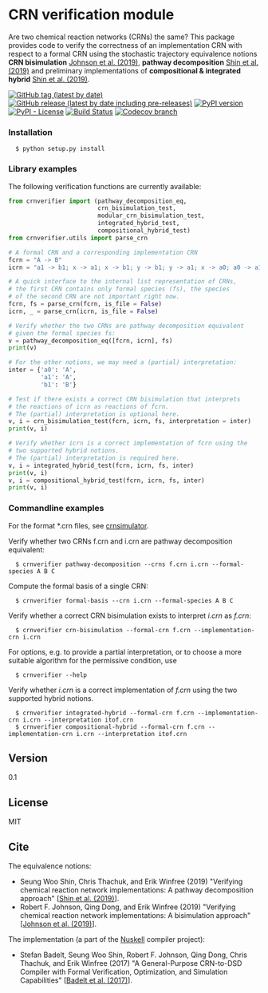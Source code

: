 # CRN verification module
Are two chemical reaction networks (CRNs) the same? This package provides code
to verify the correctness of an implementation CRN with respect to a formal CRN
using the stochastic
trajectory equivalence notions **CRN bisimulation** [Johnson et al. (2019)], 
**pathway decomposition** [Shin et al.  (2019)] and preliminary implementations of 
**compositional & integrated hybrid** [Shin et al.  (2019)].

[![GitHub tag (latest by date)](https://img.shields.io/github/v/tag/bad-ants-fleet/crnverifier)](https://github.com/bad-ants-fleet/crnverifier/tags)
[![GitHub release (latest by date including pre-releases)](https://img.shields.io/github/v/release/bad-ants-fleet/crnverifier?include_prereleases)](https://github.com/bad-ants-fleet/crnverifier/releases)
[![PyPI version](https://badge.fury.io/py/crnverifier.svg)](https://badge.fury.io/py/crnverifier)
[![PyPI - License](https://img.shields.io/pypi/l/crnverifier)](https://opensource.org/licenses/MIT)
[![Build Status](https://travis-ci.com/bad-ants-fleet/crnverifier.svg?branch=master)](https://travis-ci.com/github/bad-ants-fleet/crnverifier)
[![Codecov branch](https://img.shields.io/codecov/c/github/bad-ants-fleet/crnverifier/master)](https://codecov.io/gh/bad-ants-fleet/crnverifier)


### Installation
```
  $ python setup.py install
```

### Library examples

The following verification functions are currently available:
```py
from crnverifier import (pathway_decomposition_eq,
                         crn_bisimulation_test,
                         modular_crn_bisimulation_test,
                         integrated_hybrid_test, 
                         compositional_hybrid_test)
from crnverifier.utils import parse_crn

# A formal CRN and a corresponding implementation CRN
fcrn = "A -> B"
icrn = "a1 -> b1; x -> a1; x -> b1; y -> b1; y -> a1; x -> a0; a0 -> a1"

# A quick interface to the internal list representation of CRNs, 
# the first CRN contains only formal species (fs), the species
# of the second CRN are not important right now.
fcrn, fs = parse_crn(fcrn, is_file = False)
icrn, _ = parse_crn(icrn, is_file = False)

# Verify whether the two CRNs are pathway decomposition equivalent 
# given the formal species fs:
v = pathway_decomposition_eq([fcrn, icrn], fs)
print(v)

# For the other notions, we may need a (partial) interpretation:
inter = {'a0': 'A',
         'a1': 'A',
         'b1': 'B'}

# Test if there exists a correct CRN bisimulation that interprets 
# the reactions of icrn as reactions of fcrn.
# The (partial) interpretation is optional here.
v, i = crn_bisimulation_test(fcrn, icrn, fs, interpretation = inter)
print(v, i)

# Verify whether icrn is a correct implementation of fcrn using the 
# two supported hybrid notions.
# The (partial) interpretation is required here.
v, i = integrated_hybrid_test(fcrn, icrn, fs, inter)
print(v, i)
v, i = compositional_hybrid_test(fcrn, icrn, fs, inter)
print(v, i)

```

### Commandline examples
For the format *.crn files, see [crnsimulator].

Verify whether two CRNs f.crn and i.crn are pathway decomposition equivalent:
```
  $ crnverifier pathway-decomposition --crns f.crn i.crn --formal-species A B C
```
Compute the formal basis of a single CRN:
```
  $ crnverifier formal-basis --crn i.crn --formal-species A B C
```

Verify whether a correct CRN bisimulation exists to interpret *i.crn* as *f.crn*:
```
  $ crnverifier crn-bisimulation --formal-crn f.crn --implementation-crn i.crn
```
For options, e.g. to provide a partial interpretation, or to choose a more
suitable algorithm for the permissive condition, use 
```
  $ crnverifier --help
```

Verify whether *i.crn* is a correct implementation of *f.crn* using the two supported hybrid notions.
```
  $ crnverifier integrated-hybrid --formal-crn f.crn --implementation-crn i.crn --interpretation itof.crn
  $ crnverifier compositional-hybrid --formal-crn f.crn --implementation-crn i.crn --interpretation itof.crn
```

## Version
0.1

## License
MIT

## Cite
The equivalence notions:
 - Seung Woo Shin, Chris Thachuk, and Erik Winfree (2019) 
    "Verifying chemical reaction network implementations: A pathway decomposition approach"
    [[Shin et al. (2019)]].
 - Robert F. Johnson, Qing Dong, and Erik Winfree (2019)
    "Verifying chemical reaction network implementations: A bisimulation approach"
    [[Johnson et al. (2019)]].

The implementation (a part of the [Nuskell] compiler project):
 - Stefan Badelt, Seung Woo Shin, Robert F. Johnson, Qing Dong, Chris Thachuk, and Erik Winfree (2017)
    "A General-Purpose CRN-to-DSD Compiler with Formal Verification, Optimization, and Simulation Capabilities"
    [[Badelt et al. (2017)]].


[//]: References
[Shin et al. (2019)]: <https://doi.org/10.1016/j.tcs.2017.10.011>
[Johnson et al. (2019)]: <https://doi.org/10.1016/j.tcs.2018.01.002>
[Badelt et al. (2017)]: <https://doi.org/10.1007/978-3-319-66799-7_15>
[Badelt et al. (2020)]: <https://doi.org/10.1098/rsif.2019.0866>
[Nuskell]: <https://www.github.com/DNA-and-Natural-Algorithms-Group/nuskell>
[crnsimulator]: <https://www.github.com/bad-ants-fleet/crnsimulator>
